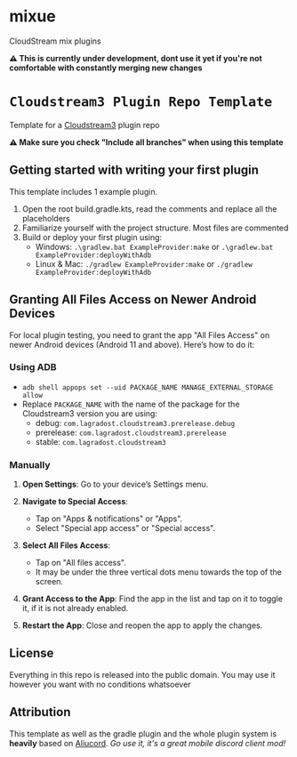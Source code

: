 # mixue
CloudStream mix plugins


**⚠️ This is currently under development, dont use it yet if you're not comfortable with constantly merging new changes**

# `Cloudstream3 Plugin Repo Template`

Template for a [Cloudstream3](https://github.com/recloudstream) plugin repo

**⚠️ Make sure you check "Include all branches" when using this template**

 
## Getting started with writing your first plugin

This template includes 1 example plugin.

1. Open the root build.gradle.kts, read the comments and replace all the placeholders
2. Familiarize yourself with the project structure. Most files are commented
3. Build or deploy your first plugin using:
   - Windows: `.\gradlew.bat ExampleProvider:make` or `.\gradlew.bat ExampleProvider:deployWithAdb`
   - Linux & Mac: `./gradlew ExampleProvider:make` or `./gradlew ExampleProvider:deployWithAdb`


## Granting All Files Access on Newer Android Devices

For local plugin testing, you need to grant the app "All Files Access" on newer Android devices (Android 11 and above). Here’s how to do it:

### Using ADB

* `adb shell appops set --uid PACKAGE_NAME MANAGE_EXTERNAL_STORAGE allow`
* Replace `PACKAGE_NAME` with the name of the package for the Cloudstream3 version you are using:
   - debug: `com.lagradost.cloudstream3.prerelease.debug`
   - prerelease: `com.lagradost.cloudstream3.prerelease`
   - stable: `com.lagradost.cloudstream3`

### Manually

1. **Open Settings**: Go to your device’s Settings menu.

2. **Navigate to Special Access**:
   - Tap on "Apps & notifications" or "Apps".
   - Select "Special app access" or "Special access".

3. **Select All Files Access**:
   - Tap on "All files access".
   - It may be under the three vertical dots menu towards the top of the screen.

4. **Grant Access to the App**: Find the app in the list and tap on it to toggle it, if it is not already enabled.

6. **Restart the App**: Close and reopen the app to apply the changes.


## License

Everything in this repo is released into the public domain. You may use it however you want with no conditions whatsoever


## Attribution

This template as well as the gradle plugin and the whole plugin system is **heavily** based on [Aliucord](https://github.com/Aliucord).
*Go use it, it's a great mobile discord client mod!*
